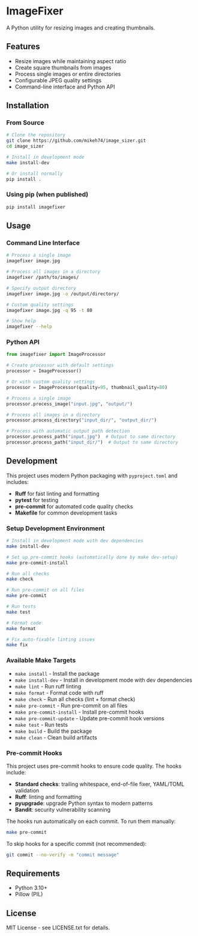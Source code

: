 # ImageFixer

A Python utility for resizing images and creating thumbnails.

## Features

- Resize images while maintaining aspect ratio
- Create square thumbnails from images
- Process single images or entire directories
- Configurable JPEG quality settings
- Command-line interface and Python API

## Installation

### From Source

```bash
# Clone the repository
git clone https://github.com/mikeh74/image_sizer.git
cd image_sizer

# Install in development mode
make install-dev

# Or install normally
pip install .
```

### Using pip (when published)

```bash
pip install imagefixer
```

## Usage

### Command Line Interface

```bash
# Process a single image
imagefixer image.jpg

# Process all images in a directory
imagefixer /path/to/images/

# Specify output directory
imagefixer image.jpg -o /output/directory/

# Custom quality settings
imagefixer image.jpg -q 95 -t 80

# Show help
imagefixer --help
```

### Python API

```python
from imagefixer import ImageProcessor

# Create processor with default settings
processor = ImageProcessor()

# Or with custom quality settings
processor = ImageProcessor(quality=95, thumbnail_quality=80)

# Process a single image
processor.process_image("input.jpg", "output/")

# Process all images in a directory
processor.process_directory("input_dir/", "output_dir/")

# Process with automatic output path detection
processor.process_path("input.jpg")  # Output to same directory
processor.process_path("input_dir/")  # Output to same directory
```

## Development

This project uses modern Python packaging with `pyproject.toml` and includes:

- **Ruff** for fast linting and formatting
- **pytest** for testing
- **pre-commit** for automated code quality checks
- **Makefile** for common development tasks

### Setup Development Environment

```bash
# Install in development mode with dev dependencies
make install-dev

# Set up pre-commit hooks (automatically done by make dev-setup)
make pre-commit-install

# Run all checks
make check

# Run pre-commit on all files
make pre-commit

# Run tests
make test

# Format code
make format

# Fix auto-fixable linting issues
make fix
```

### Available Make Targets

- `make install` - Install the package
- `make install-dev` - Install in development mode with dev dependencies
- `make lint` - Run ruff linting
- `make format` - Format code with ruff
- `make check` - Run all checks (lint + format check)
- `make pre-commit` - Run pre-commit on all files
- `make pre-commit-install` - Install pre-commit hooks
- `make pre-commit-update` - Update pre-commit hook versions
- `make test` - Run tests
- `make build` - Build the package
- `make clean` - Clean build artifacts

### Pre-commit Hooks

This project uses pre-commit hooks to ensure code quality. The hooks include:

- **Standard checks**: trailing whitespace, end-of-file fixer, YAML/TOML validation
- **Ruff**: linting and formatting
- **pyupgrade**: upgrade Python syntax to modern patterns
- **Bandit**: security vulnerability scanning

The hooks run automatically on each commit. To run them manually:

```bash
make pre-commit
```

To skip hooks for a specific commit (not recommended):

```bash
git commit --no-verify -m "commit message"
```

## Requirements

- Python 3.10+
- Pillow (PIL)

## License

MIT License - see LICENSE.txt for details.
